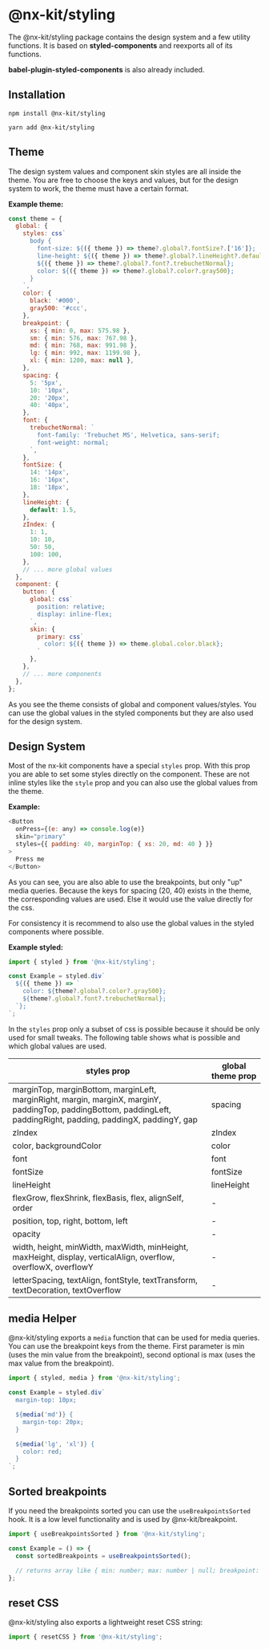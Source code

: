 # @nx-kit/styling

The @nx-kit/styling package contains the design system and a few utility functions.
It is based on **styled-components** and reexports all of its functions.

**babel-plugin-styled-components** is also already included.

## Installation

`npm install @nx-kit/styling`

`yarn add @nx-kit/styling`

## Theme

The design system values and component skin styles are all inside the theme.
You are free to choose the keys and values, but for the design system to work, the theme must have a certain format.

**Example theme:**

```javascript
const theme = {
  global: {
    styles: css`
      body {
        font-size: ${({ theme }) => theme?.global?.fontSize?.['16']};
        line-height: ${({ theme }) => theme?.global?.lineHeight?.default};
        ${({ theme }) => theme?.global?.font?.trebuchetNormal};
        color: ${({ theme }) => theme?.global?.color?.gray500};
      }
    `,
    color: {
      black: '#000',
      gray500: '#ccc',
    },
    breakpoint: {
      xs: { min: 0, max: 575.98 },
      sm: { min: 576, max: 767.98 },
      md: { min: 768, max: 991.98 },
      lg: { min: 992, max: 1199.98 },
      xl: { min: 1200, max: null },
    },
    spacing: {
      5: '5px',
      10: '10px',
      20: '20px',
      40: '40px',
    },
    font: {
      trebuchetNormal: `
        font-family: 'Trebuchet MS', Helvetica, sans-serif;
        font-weight: normal;
      `,
    },
    fontSize: {
      14: '14px',
      16: '16px',
      18: '18px',
    },
    lineHeight: {
      default: 1.5,
    },
    zIndex: {
      1: 1,
      10: 10,
      50: 50,
      100: 100,
    },
    // ... more global values
  },
  component: {
    button: {
      global: css`
        position: relative;
        display: inline-flex;
      `,
      skin: {
        primary: css`
          color: ${({ theme }) => theme.global.color.black};
        `
      },
    },
    // ... more components
  },
};

```

As you see the theme consists of global and component values/styles.
You can use the global values in the styled components but they are also used for the design system.

## Design System

Most of the nx-kit components have a special `styles` prop.
With this prop you are able to set some styles directly on the component.
These are not inline styles like the `style` prop and you can also use the global values from the theme.

**Example:**

```javascript
<Button
  onPress={(e: any) => console.log(e)}
  skin="primary"
  styles={{ padding: 40, marginTop: { xs: 20, md: 40 } }}
>
  Press me
</Button>
```

As you can see, you are also able to use the breakpoints, but only "up" media queries.
Because the keys for spacing (20, 40) exists in the theme, the corresponding values are used. Else it would use the value directly for the css.

For consistency it is recommend to also use the global values in the styled components where possible.

**Example styled:**

```javascript
import { styled } from '@nx-kit/styling';

const Example = styled.div`
  ${({ theme }) => `
    color: ${theme?.global?.color?.gray500};
    ${theme?.global?.font?.trebuchetNormal};
  `};
`;
```

In the `styles` prop only a subset of css is possible because it should be only used for small tweaks.
The following table shows what is possible and which global values are used.

styles prop | global theme prop
------------ | -------------
marginTop, marginBottom, marginLeft, marginRight, margin, marginX, marginY, paddingTop, paddingBottom, paddingLeft, paddingRight, padding, paddingX, paddingY, gap | spacing
zIndex | zIndex
color, backgroundColor | color
font | font
fontSize | fontSize
lineHeight | lineHeight
flexGrow, flexShrink, flexBasis, flex, alignSelf, order | -
position, top, right, bottom, left | -
opacity | -
width, height, minWidth, maxWidth, minHeight, maxHeight, display, verticalAlign, overflow, overflowX, overflowY | -
letterSpacing, textAlign, fontStyle, textTransform, textDecoration, textOverflow | -

## media Helper

@nx-kit/styling exports a `media` function that can be used for media queries.
You can use the breakpoint keys from the theme.
First parameter is min (uses the min value from the breakpoint), second optional is max (uses the max value from the breakpoint).

```javascript
import { styled, media } from '@nx-kit/styling';

const Example = styled.div`
  margin-top: 10px;

  ${media('md')} {
    margin-top: 20px;
  }

  ${media('lg', 'xl')} {
    color: red;
  }
`;
```

## Sorted breakpoints

If you need the breakpoints sorted you can use the `useBreakpointsSorted` hook.
It is a low level functionality and is used by @nx-kit/breakpoint.

```javascript
import { useBreakpointsSorted } from '@nx-kit/styling';

const Example = () => {
  const sortedBreakpoints = useBreakpointsSorted();

  // returns array like { min: number; max: number | null; breakpoint: string | number }[]
};
```

## reset CSS

@nx-kit/styling also exports a lightweight reset CSS string:

```javascript
import { resetCSS } from '@nx-kit/styling';
```
